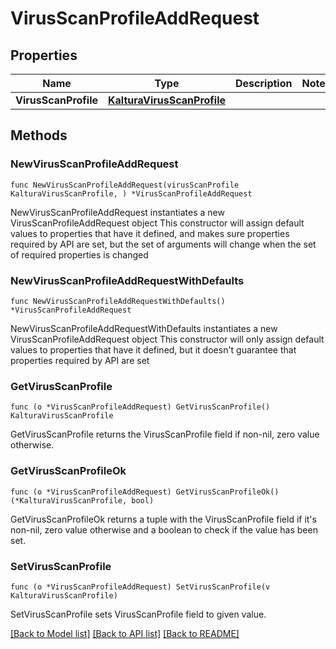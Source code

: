# VirusScanProfileAddRequest

## Properties

Name | Type | Description | Notes
------------ | ------------- | ------------- | -------------
**VirusScanProfile** | [**KalturaVirusScanProfile**](KalturaVirusScanProfile.md) |  | 

## Methods

### NewVirusScanProfileAddRequest

`func NewVirusScanProfileAddRequest(virusScanProfile KalturaVirusScanProfile, ) *VirusScanProfileAddRequest`

NewVirusScanProfileAddRequest instantiates a new VirusScanProfileAddRequest object
This constructor will assign default values to properties that have it defined,
and makes sure properties required by API are set, but the set of arguments
will change when the set of required properties is changed

### NewVirusScanProfileAddRequestWithDefaults

`func NewVirusScanProfileAddRequestWithDefaults() *VirusScanProfileAddRequest`

NewVirusScanProfileAddRequestWithDefaults instantiates a new VirusScanProfileAddRequest object
This constructor will only assign default values to properties that have it defined,
but it doesn't guarantee that properties required by API are set

### GetVirusScanProfile

`func (o *VirusScanProfileAddRequest) GetVirusScanProfile() KalturaVirusScanProfile`

GetVirusScanProfile returns the VirusScanProfile field if non-nil, zero value otherwise.

### GetVirusScanProfileOk

`func (o *VirusScanProfileAddRequest) GetVirusScanProfileOk() (*KalturaVirusScanProfile, bool)`

GetVirusScanProfileOk returns a tuple with the VirusScanProfile field if it's non-nil, zero value otherwise
and a boolean to check if the value has been set.

### SetVirusScanProfile

`func (o *VirusScanProfileAddRequest) SetVirusScanProfile(v KalturaVirusScanProfile)`

SetVirusScanProfile sets VirusScanProfile field to given value.



[[Back to Model list]](../README.md#documentation-for-models) [[Back to API list]](../README.md#documentation-for-api-endpoints) [[Back to README]](../README.md)


